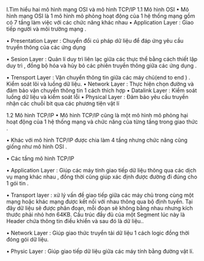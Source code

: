 I.Tìm hiểu hai mô hình mạng OSI và mô hình TCP/IP
1.1 Mô hình OSI
•	Mô hình mạng OSI là 1 mô hình mô phỏng hoạt động của 1 hệ thống mạng gồm có 7 tầng làm việc với các chức năng khác nhau 
•	Application Layer : Giao tiếp người và môi trường mạng .

•	Presentation Layer : Chuyển đổi cú pháp dữ liệu để đáp ứng yêu cầu truyền thông của các ứng dụng 

•	Sesion Layer : Quản lí duy trì liên lạc giữa các thực thể bằng cách thiết lập duy trì , đồng bộ hóa và hủy bỏ các phiên truyền thông giữa các ứng dụng .

•	Trensport Layer : Vận chuyển thông tin giữa các máy chủ(end to end ) . Kiểm soát lôi và luồng dữ liệu.
•	Network Layer : Thực hiện chọn đường và đảm bảo vận chuyển thông tin 1 cách thích hợp 
•	Datalink Layer : Kiểm soát luồng dữ liệu và kiểm soát lỗi 
•	Physical Layer : Đảm bảo yêu cầu truyền nhận các chuỗi bit qua các phương tiện vật lí 

1.2 Mô hình TCP/IP
•	Mô hình TCP/IP cũng là một mô hình mô phỏng hại hoạt động của 1 hệ thống mạng và chức năng của từng tầng trong giao thức .

•	Khác với mô hình TCP/IP được chia làm 4 tầng nhưng chức năng cũng giống như mô hình OSI .

•	Các tầng mô hình TCP/IP 

•	Application Layer : Giúp các máy tính giao tiếp dữ liệu thông qua các dịch vụ mạng khác nhau , đồng thời cũng giúp xác định được đường đi đúng cho 1 gói tin .


•	Transport layer : xử lý vấn đề giao tiếp giữa các máy chủ trong cùng một mạng hoặc khác mạng được kết nối với nhau thông qua bộ định tuyến. Tại đây dữ liệu sẽ được phân đoạn, mỗi đoạn sẽ không bằng nhau nhưng kích thước phải nhỏ hơn 64KB. Cấu trúc đầy đủ của một Segment lúc này là Header chứa thông tin điều khiển và sau đó là dữ liệu..

•	Network Layer : Giúp giao thức truyển tải dữ liệu 1 cách logic đồng thời đóng gói dữ liệu.


•	Physic Layer : Giúp giao tiếp dữ liệu giữa các máy tính bằng đường vật lí.


